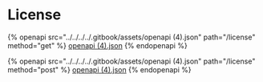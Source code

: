 # License

{% openapi src="../../../../.gitbook/assets/openapi (4).json" path="/license" method="get" %}
[openapi (4).json](<../../../../.gitbook/assets/openapi (4).json>)
{% endopenapi %}

{% openapi src="../../../../.gitbook/assets/openapi (4).json" path="/license" method="post" %}
[openapi (4).json](<../../../../.gitbook/assets/openapi (4).json>)
{% endopenapi %}
